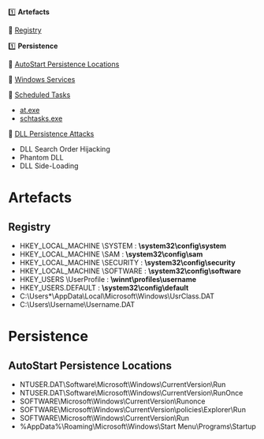 :one: **Artefacts**

  :link: [Registry](#Registry)

:one: **Persistence**

   :link: [AutoStart Persistence Locations](#AutoStart-Persistence-Locations)
   
   :link: [Windows Services](#Windows-Services)
   
   :link: [Scheduled Tasks](#Scheduled-Tasks)
   - [at.exe](#at.exe)
   - [schtasks.exe](#schtasks.exe)
   
   :link: [DLL Persistence Attacks](#DLL-Persistence-Attacks)
   - DLL Search Order Hijacking
   - Phantom DLL
   - DLL Side-Loading

  
# Artefacts
  
## Registry
  
- HKEY_LOCAL_MACHINE \SYSTEM : **\system32\config\system**
- HKEY_LOCAL_MACHINE \SAM : **\system32\config\sam**
- HKEY_LOCAL_MACHINE \SECURITY : **\system32\config\security**
- HKEY_LOCAL_MACHINE \SOFTWARE : **\system32\config\software**
- HKEY_USERS \UserProfile :  **\winnt\profiles\username**
- HKEY_USERS.DEFAULT : **\system32\config\default**
- C:\Users\*\AppData\Local\Microsoft\Windows\UsrClass.DAT
- C:\Users\Username\Username.DAT

# Persistence
  
## AutoStart Persistence Locations
  
- NTUSER.DAT\Software\Microsoft\Windows\CurrentVersion\Run
- NTUSER.DAT\Software\Microsoft\Windows\CurrentVersion\RunOnce
- SOFTWARE\Microsoft\Windows\CurrentVersion\Runonce
- SOFTWARE\Microsoft\Windows\CurrentVersion\policies\Explorer\Run
- SOFTWARE\Microsoft\Windows\CurrentVersion\Run
- %AppData%\Roaming\Microsoft\Windows\Start Menu\Programs\Startup
